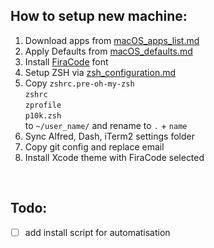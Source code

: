 ## How to setup new machine:

1. Download apps from  [macOS_apps_list.md](macOS_apps_list.md)
2. Apply Defaults from [macOS_defaults.md](macOS_defaults.md)
3. Install [FiraCode](https://github.com/tonsky/FiraCode) font
4. Setup ZSH via [zsh_configuration.md](zsh_configuration.md)
5. Copy
    `zshrc.pre-oh-my-zsh`  
    `zshrc`  
    `zprofile`  
    `p10k.zsh`  
  to `~/user_name/` and rename to `.` + `name`
6. Sync Alfred, Dash, iTerm2 settings folder 
7. Copy git config and replace email
8. Install Xcode theme with FiraCode selected

</br>

## Todo:  
- [ ] add install script for automatisation
